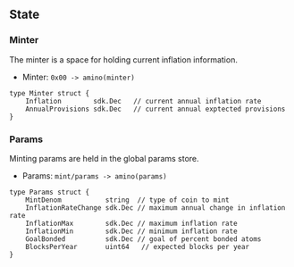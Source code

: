 ## State

### Minter

The minter is a space for holding current inflation information.

 - Minter: `0x00 -> amino(minter)`

```golang
type Minter struct {
	Inflation        sdk.Dec   // current annual inflation rate
	AnnualProvisions sdk.Dec   // current annual exptected provisions
}
```

### Params

Minting params are held in the global params store. 

 - Params: `mint/params -> amino(params)`

```golang
type Params struct {
	MintDenom           string  // type of coin to mint
	InflationRateChange sdk.Dec // maximum annual change in inflation rate
	InflationMax        sdk.Dec // maximum inflation rate
	InflationMin        sdk.Dec // minimum inflation rate
	GoalBonded          sdk.Dec // goal of percent bonded atoms
	BlocksPerYear       uint64   // expected blocks per year
}
```

